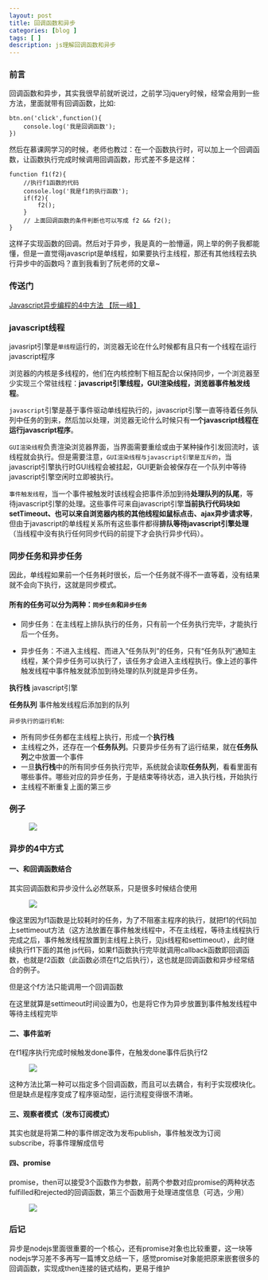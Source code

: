 ```yaml
---
layout: post
title: 回调函数和异步
categories: [blog ]
tags: [ ]
description: js理解回调函数和异步
---
```


### 前言

回调函数和异步，其实我很早前就听说过，之前学习jquery时候，经常会用到一些方法，里面就带有回调函数，比如:
	
	btn.on('click',function(){
		console.log('我是回调函数');
	})

然后在慕课网学习的时候，老师也教过：在一个函数执行时，可以加上一个回调函数，让函数执行完成时候调用回调函数，形式差不多是这样：

	function f1(f2){
		//执行f1函数的代码
		console.log('我是f1的执行函数');
		if(f2){
			f2();	
		}
		// 上面回调函数的条件判断也可以写成 f2 && f2();
	}

这样子实现函数的回调。然后对于异步，我是真的一脸懵逼，网上举的例子我都能懂，但是一直觉得javascript是单线程，如果要执行主线程，那还有其他线程去执行异步中的函数吗？直到我看到了阮老师的文章~

### 传送门

[Javascript异步编程的4中方法 【阮一峰】](http://www.ruanyifeng.com/blog/2012/12/asynchronous%EF%BC%BFjavascript.html)

### javascript线程

javasript引擎是`单线程`运行的，浏览器无论在什么时候都有且只有一个线程在运行javascript程序

浏览器的内核是多线程的，他们在内核控制下相互配合以保持同步，一个浏览器至少实现三个常驻线程：**javascript引擎线程，GUI渲染线程，浏览器事件触发线程**。

`javascript`引擎是基于事件驱动单线程执行的，javascript引擎一直等待着任务队列中任务的到来，然后加以处理，浏览器无论什么时候只有**一个javascript线程在运行javascript程序**。

`GUI渲染线程`负责渲染浏览器界面，当界面需要重绘或由于某种操作引发回流时，该线程就会执行。但是需要注意，`GUI渲染线程与javascript引擎是互斥的`，当javascript引擎执行时GUI线程会被挂起，GUI更新会被保存在一个队列中等待javascript引擎空闲时立即被执行。

`事件触发线程`，当一个事件被触发时该线程会把事件添加到待**处理队列的队尾**，等待javascript引擎的处理。这些事件可来自javascript引擎**当前执行代码块如setTimeout、也可以来自浏览器内核的其他线程如鼠标点击、ajax异步请求等**，但由于javascript的单线程关系所有这些事件都得**排队等待javascript引擎处理**（当线程中没有执行任何同步代码的前提下才会执行异步代码）。

### 同步任务和异步任务

因此，单线程如果前一个任务耗时很长，后一个任务就不得不一直等着，没有结果就不会向下执行，这就是同步模式。

#### 所有的任务可以分为两种：`同步任务`和`异步任务`

- 同步任务：在主线程上排队执行的任务，只有前一个任务执行完毕，才能执行后一个任务。

- 异步任务：不进入主线程、而进入“任务队列”的任务，只有“任务队列”通知主线程，某个异步任务可以执行了，该任务才会进入主线程执行。像上述的事件触发线程中事件触发就添加到待处理的队列就是异步任务。

**执行栈** javascript引擎

**任务队列** 事件触发线程后添加到的队列

`异步执行的运行机制`:

- 所有同步任务都在主线程上执行，形成一个**执行栈**
- 主线程之外，还存在一个**任务队列**。只要异步任务有了运行结果，就在**任务队列**之中放置一个事件
- 一旦**执行栈**中的所有同步任务执行完毕，系统就会读取**任务队列**，看看里面有哪些事件。哪些对应的异步任务，于是结束等待状态，进入执行栈，开始执行
- 主线程不断重复上面的第三步

### 例子

<figure>
        <img src="https://lo56ve.github.io/img/example1.jpg">
</figure>

### 异步的4中方式

#### 一、和回调函数结合

其实回调函数和异步没什么必然联系，只是很多时候结合使用

<figure>
        <img src="https://lo56ve.github.io/img/async1.png">
</figure>

像这里因为f1函数是比较耗时的任务，为了不阻塞主程序的执行，就把f1的代码加上settimeout方法（这方法放置在事件触发线程中，不在主线程，等待主线程执行完成之后，事件触发线程放置到主线程上执行，见js线程和settimeout），此时继续执行f1下面的其他 js代码，如果f1函数执行完毕就调用callback函数即回调函数，也就是f2函数（此函数必须在f1之后执行），这也就是回调函数和异步经常结合的例子。

但是这个f方法只能调用一个回调函数

在这里就算是settimeout时间设置为0，也是将它作为异步放置到事件触发线程中等待主线程完毕

#### 二、事件监听

在f1程序执行完成时候触发done事件，在触发done事件后执行f2

<figure>
        <img src="https://lo56ve.github.io/img/async2.png">
</figure>

这种方法比第一种可以指定多个回调函数，而且可以去耦合，有利于实现模块化。但是缺点是程序变成了程序驱动型，运行流程变得很不清晰。

#### 三、观察者模式（发布订阅模式）

其实也就是将第二种的事件绑定改为发布publish，事件触发改为订阅subscribe，将事件理解成信号

#### 四、promise

promise，then可以接受3个函数作为参数，前两个参数对应promise的两种状态fulfilled和rejected的回调函数，第三个函数用于处理进度信息（可选，少用）

<figure>
        <img src="https://lo56ve.github.io/img/async3-4.png">
</figure>

### 后记

异步是nodejs里面很重要的一个核心，还有promise对象也比较重要，这一块等nodejs学习差不多再写一篇博文总结一下，感觉promise对象能把原来嵌套很多的回调函数，实现成then连接的链式结构，更易于维护